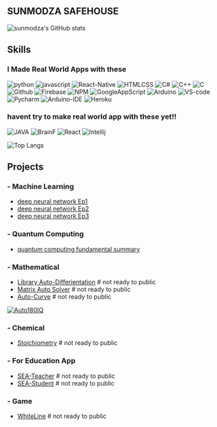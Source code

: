 ## SUNMODZA SAFEHOUSE
![sunmodza's GitHub stats](https://github-readme-stats.vercel.app/api?username=sunmodza&show_icons=true&theme=radical)

## Skills
### I Made Real World Apps with these
  ![python](https://img.shields.io/badge/Code-Python-darkblue)
  ![javascript](https://img.shields.io/badge/Code-JS-yellow)
  ![React-Native](https://img.shields.io/badge/Code-ReactNative-blue)
  ![HTMLCSS](https://img.shields.io/badge/Code-HTML&CSS-red)
  ![C#](https://img.shields.io/badge/Code-CSharp-yellow)
  ![C++](https://img.shields.io/badge/Code-C++-yellow)
  ![C](https://img.shields.io/badge/Code-C-yellow)
  ![Github](https://img.shields.io/badge/Tool-Github-white)
  ![Firebase](https://img.shields.io/badge/DB-Firebase-orange)
  ![NPM](https://img.shields.io/badge/Tool-NPM-orange)
  ![GoogleAppScript](https://img.shields.io/badge/Code-GoogleAppScript-Green)
  ![Arduino](https://img.shields.io/badge/Make-Arduino-Green)
  ![VS-code](https://img.shields.io/badge/Tool-VScode-blue)
  ![Pycharm](https://img.shields.io/badge/Tool-Pycharm-yellow)
  ![Arduino-IDE](https://img.shields.io/badge/Tool-Pycharm-green)
  ![Heroku](https://img.shields.io/badge/Tool-Heroku-purple)
  
  
### havent try to make real world app with these yet!!
  ![JAVA](https://img.shields.io/badge/Code-JAVA-green)
  ![BrainF](https://img.shields.io/badge/Code-BrainF-darkgreen)
  ![React](https://img.shields.io/badge/Code-React-darkblue)
  ![Intellij](https://img.shields.io/badge/Tool-Intellij-purple)
  


![Top Langs](https://github-readme-stats.vercel.app/api/top-langs/?username=sunmodza&layout=compact)

## Projects

### - Machine Learning 
  - [deep neural network Ep1](https://sunmodza.medium.com/%E0%B9%82%E0%B8%84%E0%B8%A3%E0%B8%87%E0%B8%82%E0%B9%88%E0%B8%B2%E0%B8%A2%E0%B8%9B%E0%B8%A3%E0%B8%B0%E0%B8%AA%E0%B8%B2%E0%B8%97%E0%B9%80%E0%B8%97%E0%B8%B5%E0%B8%A2%E0%B8%A1%E0%B8%88%E0%B8%B2%E0%B8%81%E0%B8%95%E0%B9%89%E0%B8%99%E0%B8%99%E0%B9%8D%E0%B9%89%E0%B8%B2-%E0%B8%A0%E0%B8%B2%E0%B8%A9%E0%B8%B2%E0%B9%84%E0%B8%97%E0%B8%A2-ep1-meaning-1522b135f75e)
  - [deep neural network Ep2](https://sunmodza.medium.com/%E0%B9%82%E0%B8%84%E0%B8%A3%E0%B8%87%E0%B8%82%E0%B9%88%E0%B8%B2%E0%B8%A2%E0%B8%9B%E0%B8%A3%E0%B8%B0%E0%B8%AA%E0%B8%B2%E0%B8%97%E0%B9%80%E0%B8%97%E0%B8%B5%E0%B8%A2%E0%B8%A1%E0%B8%88%E0%B8%B2%E0%B8%81%E0%B8%95%E0%B9%89%E0%B8%99%E0%B8%99%E0%B9%8D%E0%B9%89%E0%B8%B2-%E0%B8%A0%E0%B8%B2%E0%B8%A9%E0%B8%B2%E0%B9%84%E0%B8%97%E0%B8%A2-ep2-gradient-descent-64783b3ab46)
  - [deep neural network Ep3](https://sunmodza.medium.com/%E0%B9%82%E0%B8%84%E0%B8%A3%E0%B8%87%E0%B8%82%E0%B9%88%E0%B8%B2%E0%B8%A2%E0%B8%9B%E0%B8%A3%E0%B8%B0%E0%B8%AA%E0%B8%B2%E0%B8%97%E0%B9%80%E0%B8%97%E0%B8%B5%E0%B8%A2%E0%B8%A1%E0%B8%88%E0%B8%B2%E0%B8%81%E0%B8%95%E0%B9%89%E0%B8%99%E0%B8%99%E0%B9%8D%E0%B9%89%E0%B8%B2-%E0%B8%A0%E0%B8%B2%E0%B8%A9%E0%B8%B2%E0%B9%84%E0%B8%97%E0%B8%A2-ep3-single-neural-network-e70f8f4126e7)
### - Quantum Computing
  - [quantum computing fundamental summary](https://www.facebook.com/photo/?fbid=1210224859373293&set=pcb.1210225399373239)
### - Mathematical
  - [Library Auto-Differientation](https://github.com/sunmodza/AutoGrad) # not ready to public
  - [Matrix Auto Solver](https://github.com/sunmodza/MatrixAutoSolver) # not ready to public
  - [Auto-Curve](https://github.com/sunmodza/AutoCurve) # not ready to public
  
  [![Auto180IQ](https://github-readme-stats.vercel.app/api/pin/?username=sunmodza&repo=Auto180IQ&show_owner=True)](https://github.com/sunmodza/Auto180IQ)
  
### - Chemical
  - [Stoichiometry](https://github.com/sunmodza/Chemical_tool) # not ready to public
### - For Education App
  - [SEA-Teacher](https://github.com/sunmodza/SEA-Teacher) # not ready to public
  - [SEA-Student](https://github.com/sunmodza/SEA-Student) # not ready to public
### - Game
  - [WhiteLine](https://github.com/sunmodza/WhiteLine) # not ready to public
